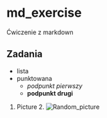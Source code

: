 # md_exercise
Ćwiczenie z markdown
## Zadania
* lista
* punktowana
  * _podpunkt pierwszy_
  * __podpunkt drugi__

1. Picture
   2. ![Random_picture](https://ps.w.org/advanced-random-posts-widget/assets/icon-256x256.png?rev=2046099)
